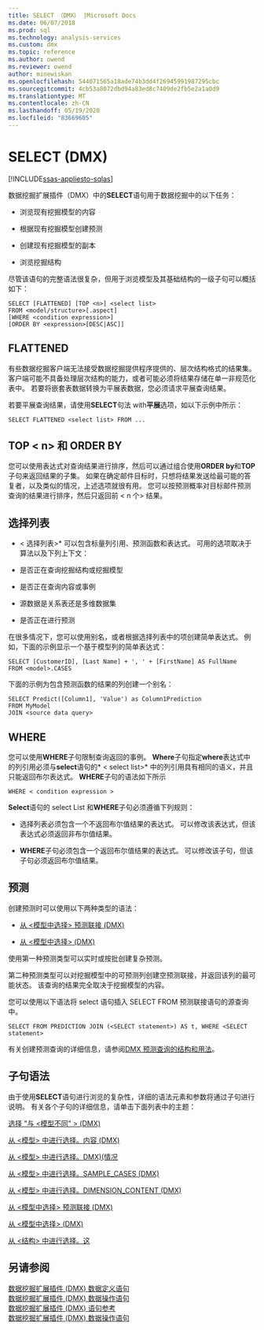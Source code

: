 ```yaml
---
title: SELECT （DMX） |Microsoft Docs
ms.date: 06/07/2018
ms.prod: sql
ms.technology: analysis-services
ms.custom: dmx
ms.topic: reference
ms.author: owend
ms.reviewer: owend
author: minewiskan
ms.openlocfilehash: 544071565a18ade74b3dd4f26945991987295cbc
ms.sourcegitcommit: 4cb53a8072dbd94a83ed8c7409de2fb5e2a1a0d9
ms.translationtype: MT
ms.contentlocale: zh-CN
ms.lasthandoff: 05/19/2020
ms.locfileid: "83669605"
---
```

# <a name="select-dmx"></a>SELECT (DMX)
[!INCLUDE[ssas-appliesto-sqlas](../includes/ssas-appliesto-sqlas.md)]

  数据挖掘扩展插件（DMX）中的**SELECT**语句用于数据挖掘中的以下任务：  
  
-   浏览现有挖掘模型的内容  
  
-   根据现有挖掘模型创建预测  
  
-   创建现有挖掘模型的副本  
  
-   浏览挖掘结构  
  
 尽管该语句的完整语法很复杂，但用于浏览模型及其基础结构的一级子句可以概括如下：  
  
```  
SELECT [FLATTENED] [TOP <n>] <select list>  
FROM <model/structure>[.aspect]  
[WHERE <condition expression>]  
[ORDER BY <expression>[DESC|ASC]]  
```  
  
## <a name="flattened"></a>FLATTENED  
 有些数据挖掘客户端无法接受数据挖掘提供程序提供的、层次结构格式的结果集。 客户端可能不具备处理层次结构的能力，或者可能必须将结果存储在单一非规范化表中。 若要将嵌套表数据转换为平展表数据，您必须请求平展查询结果。  
  
 若要平展查询结果，请使用**SELECT**句法 with**平展**选项，如以下示例中所示：  
  
```  
SELECT FLATTENED <select list> FROM ...  
```  
  
## <a name="top-n-and-order-by"></a>TOP \< n> 和 ORDER BY  
 您可以使用表达式对查询结果进行排序，然后可以通过组合使用**ORDER by**和**TOP**子句来返回结果的子集。 如果在确定邮件目标时，只想将结果发送给最可能的答复者，以及类似的情况，上述选项就很有用。 您可以按预测概率对目标邮件预测查询的结果进行排序，然后只返回前 \< n 个> 结果。  
  
## <a name="select-list"></a>选择列表  
 * \< 选择列表>* 可以包含标量列引用、预测函数和表达式。 可用的选项取决于算法以及下列上下文：  
  
-   是否正在查询挖掘结构或挖掘模型  
  
-   是否正在查询内容或事例  
  
-   源数据是关系表还是多维数据集  
  
-   是否正在进行预测  
  
 在很多情况下，您可以使用别名，或者根据选择列表中的项创建简单表达式。 例如，下面的示例显示一个基于模型列的简单表达式：  
  
```  
SELECT [CustomerID], [Last Name] + ', ' + [FirstName] AS FullName  
FROM <model>.CASES  
```  
  
 下面的示例为包含预测函数的结果的列创建一个别名：  
  
```  
SELECT Predict([Column1], 'Value') as Column1Prediction  
FROM MyModel  
JOIN <source data query>  
```  
  
## <a name="where"></a>WHERE  
 您可以使用**WHERE**子句限制查询返回的事例。 **Where**子句指定**where**表达式中的列引用必须与**select**语句的* \< select list>* 中的列引用具有相同的语义，并且只能返回布尔表达式。 **WHERE**子句的语法如下所示  
  
```  
WHERE < condition expression >  
```  
  
 **Select**语句的 select List 和**WHERE**子句必须遵循下列规则：  
  
-   选择列表必须包含一个不返回布尔值结果的表达式。 可以修改该表达式，但该表达式必须返回非布尔值结果。  
  
-   **WHERE**子句必须包含一个返回布尔值结果的表达式。 可以修改该子句，但该子句必须返回布尔值结果。  
  
## <a name="predictions"></a>预测  
 创建预测时可以使用以下两种类型的语法：  
  
-   [从 &#60;模型中选择&#62; 预测联接 &#40;DMX&#41;](../dmx/select-from-model-prediction-join-dmx.md)  
  
-   [从 &#60;模型中选择&#62; &#40;DMX&#41;](../dmx/select-from-model-dmx.md)  
  
 使用第一种预测类型可以实时或按批创建复杂预测。  
  
 第二种预测类型可以对挖掘模型中的可预测列创建空预测联接，并返回该列的最可能状态。 该查询的结果完全取决于挖掘模型的内容。  
  
 您可以使用以下语法将 select 语句插入 SELECT FROM 预测联接语句的源查询中。  
  
```  
SELECT FROM PREDICTION JOIN (<SELECT statement>) AS t, WHERE <SELECT statement>  
```  
  
 有关创建预测查询的详细信息，请参阅[DMX 预测查询的结构和用法](../dmx/structure-and-usage-of-dmx-prediction-queries.md)。  
  
## <a name="clause-syntax"></a>子句语法  
 由于使用**SELECT**语句进行浏览的复杂性，详细的语法元素和参数将通过子句进行说明。 有关各个子句的详细信息，请单击下面列表中的主题：  
  
 [选择 "与 &#60;模型不同" &#62; &#40;DMX&#41;](../dmx/select-distinct-from-model-dmx.md)  
  
 [从 &#60;模型&#62; 中进行选择。内容 &#40;DMX&#41;](../dmx/select-from-model-content-dmx.md)  
  
 [从 &#60;模型&#62; 中进行选择。DMX&#41;&#40;情况](../dmx/select-from-model-cases-dmx.md)  
  
 [从 &#60;模型&#62; 中进行选择。SAMPLE_CASES &#40;DMX&#41;](../dmx/select-from-model-sample-cases-dmx.md)  
  
 [从 &#60;模型&#62; 中进行选择。DIMENSION_CONTENT &#40;DMX&#41;](../dmx/select-from-model-dimension-content-dmx.md)  
  
 [从 &#60;模型中选择&#62; 预测联接 &#40;DMX&#41;](../dmx/select-from-model-prediction-join-dmx.md)  
  
 [从 &#60;模型中选择&#62; &#40;DMX&#41;](../dmx/select-from-model-dmx.md)  
  
 [从 &#60;结构&#62; 中进行选择。这](../dmx/select-from-structure-cases.md)  
  
## <a name="see-also"></a>另请参阅  
 [数据挖掘扩展插件 &#40;DMX&#41; 数据定义语句](../dmx/dmx-statements-data-definition.md)   
 [数据挖掘扩展插件 &#40;DMX&#41; 数据操作语句](../dmx/dmx-statements-data-manipulation.md)   
 [数据挖掘扩展插件 &#40;DMX&#41; 语句参考](../dmx/data-mining-extensions-dmx-statements.md)   
 [数据挖掘扩展插件 &#40;DMX&#41; 数据操作语句](../dmx/dmx-statements-data-manipulation.md)  
  
  
